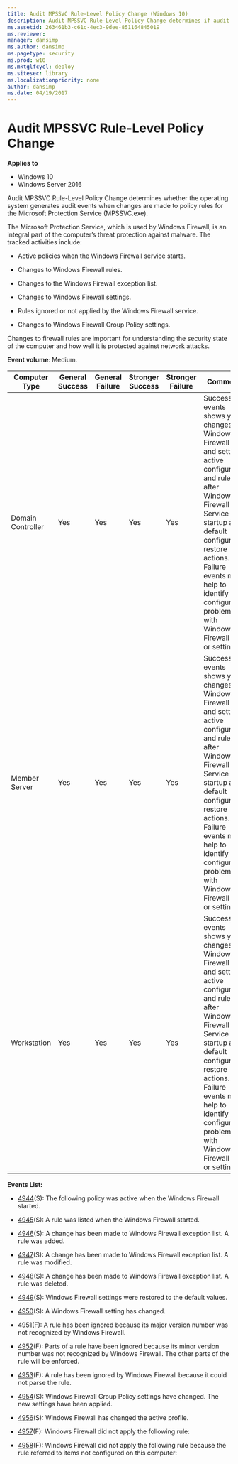 ```yaml
---
title: Audit MPSSVC Rule-Level Policy Change (Windows 10)
description: Audit MPSSVC Rule-Level Policy Change determines if audit events are generated when policy rules are altered for the Microsoft Protection Service (MPSSVC.exe).
ms.assetid: 263461b3-c61c-4ec3-9dee-851164845019
ms.reviewer:
manager: dansimp
ms.author: dansimp
ms.pagetype: security
ms.prod: w10
ms.mktglfcycl: deploy
ms.sitesec: library
ms.localizationpriority: none
author: dansimp
ms.date: 04/19/2017
---
```


# Audit MPSSVC Rule-Level Policy Change

**Applies to**
-   Windows 10
-   Windows Server 2016


Audit MPSSVC Rule-Level Policy Change determines whether the operating system generates audit events when changes are made to policy rules for the Microsoft Protection Service (MPSSVC.exe).

The Microsoft Protection Service, which is used by Windows Firewall, is an integral part of the computer’s threat protection against malware. The tracked activities include:

-   Active policies when the Windows Firewall service starts.

-   Changes to Windows Firewall rules.

-   Changes to the Windows Firewall exception list.

-   Changes to Windows Firewall settings.

-   Rules ignored or not applied by the Windows Firewall service.

-   Changes to Windows Firewall Group Policy settings.

Changes to firewall rules are important for understanding the security state of the computer and how well it is protected against network attacks.

**Event volume**: Medium.

| Computer Type     | General Success | General Failure | Stronger Success | Stronger Failure | Comments                                                                                                                                                                                                                                                                                               |
|-------------------|-----------------|-----------------|------------------|------------------|--------------------------------------------------------------------------------------------------------------------------------------------------------------------------------------------------------------------------------------------------------------------------------------------------------|
| Domain Controller | Yes             | Yes             | Yes              | Yes              | Success events shows you changes in Windows Firewall rules and settings, active configuration and rules after Windows Firewall Service startup and default configuration restore actions.<br>Failure events may help to identify configuration problems with Windows Firewall rules or settings. |
| Member Server     | Yes             | Yes             | Yes              | Yes              | Success events shows you changes in Windows Firewall rules and settings, active configuration and rules after Windows Firewall Service startup and default configuration restore actions.<br>Failure events may help to identify configuration problems with Windows Firewall rules or settings. |
| Workstation       | Yes             | Yes             | Yes              | Yes              | Success events shows you changes in Windows Firewall rules and settings, active configuration and rules after Windows Firewall Service startup and default configuration restore actions.<br>Failure events may help to identify configuration problems with Windows Firewall rules or settings. |

**Events List:**

-   [4944](event-4944.md)(S): The following policy was active when the Windows Firewall started.

-   [4945](event-4945.md)(S): A rule was listed when the Windows Firewall started.

-   [4946](event-4946.md)(S): A change has been made to Windows Firewall exception list. A rule was added.

-   [4947](event-4947.md)(S): A change has been made to Windows Firewall exception list. A rule was modified.

-   [4948](event-4948.md)(S): A change has been made to Windows Firewall exception list. A rule was deleted.

-   [4949](event-4949.md)(S): Windows Firewall settings were restored to the default values.

-   [4950](event-4950.md)(S): A Windows Firewall setting has changed.

-   [4951](event-4951.md)(F): A rule has been ignored because its major version number was not recognized by Windows Firewall.

-   [4952](event-4952.md)(F): Parts of a rule have been ignored because its minor version number was not recognized by Windows Firewall. The other parts of the rule will be enforced.

-   [4953](event-4953.md)(F): A rule has been ignored by Windows Firewall because it could not parse the rule.

-   [4954](event-4954.md)(S): Windows Firewall Group Policy settings have changed. The new settings have been applied.

-   [4956](event-4956.md)(S): Windows Firewall has changed the active profile.

-   [4957](event-4957.md)(F): Windows Firewall did not apply the following rule:

-   [4958](event-4958.md)(F): Windows Firewall did not apply the following rule because the rule referred to items not configured on this computer:

